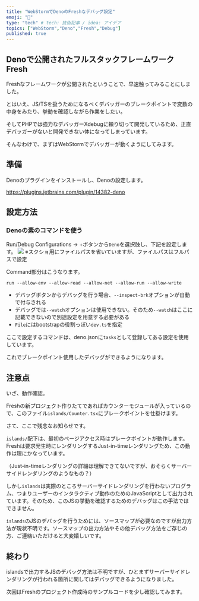 ```yaml
---
title: "WebStormでDenoのFreshなデバッグ設定"
emoji: "🐞"
type: "tech" # tech: 技術記事 / idea: アイデア
topics: ["WebStorm","Deno","Fresh","Debug"]
published: true
---
```

## Denoで公開されたフルスタックフレームワークFresh
Freshなフレームワークが公開されたということで、早速触ってみることにしました。

とはいえ、JS/TSを扱うためになるべくデバッガーのブレークポイントで変数の中身をみたり、挙動を確認しながら作業をしたい。

そしてPHPでは強力なデバッガーXdebugに頼り切って開発しているため、正直デバッガーがないと開発できない体になってしまっています。

そんなわけで、まずはWebStormでデバッガーが動くようにしてみます。

## 準備
Denoのプラグインをインストールし、Denoの設定します。

https://plugins.jetbrains.com/plugin/14382-deno


## 設定方法
### Denoの素のコマンドを使う
Run/Debug Configurations → +ボタンから`Deno`を選択肢し、下記を設定します。
![](https://storage.googleapis.com/zenn-user-upload/a192b4b53ef9-20220714.png)
※スクショ用にファイルパスを省いていますが、ファイルパスはフルパスで設定

Command部分はこうなります。
```
run --allow-env --allow-read --allow-net --allow-run --allow-write
```
- デバッグボタンからデバッグを行う場合、`--inspect-brk`オプションが自動で付与される
- デバッグでは`--watch`オプションは使用できない。そのため`--watch`はここに記載できないので別途設定を用意する必要がある
- `File`にはbootstrapの役割っぽい`dev.ts`を指定

ここで設定するコマンドは、deno.jsonに`tasks`として登録してある設定を使用しています。


これでブレークポイント使用したデバッグができるようになります。

## 注意点
いざ、動作確認。

Freshの新プロジェクト作りたてであればカウンターモジュールが入っているので、このファイル`islands/Counter.tsx`にブレークポイントを仕掛けます。

さて、ここで残念なお知らせです。

`islands/`配下は、最初のページアクセス時はブレークポイントが動作します。Freshは要求発生時にレンダリングするJust-in-timeレンダリングため、この動作は理にかなっています。

（Just-in-timeレンダリングの詳細は理解できてないですが、おそらくサーバーサイドレンダリングのようなもの？）

しかし`islands`は実際のところサーバーサイドレンダリングを行わないプログラム、つまりユーザーのインタラクティブ動作のためのJavaScriptとして出力されています。そのため、このJSの挙動を確認するためのデバッグはこの手法ではできません。

`islands`のJSのデバッグを行うためには、ソースマップが必要なのですが出力方法が現状不明です。ソースマップの出力方法やその他デバッグ方法をご存じの方、ご連絡いただけると大変嬉しいです。


## 終わり
islandsで出力するJSのデバッグ方法は不明ですが、ひとまずサーバーサイドレンダリングが行われる箇所に関してはデバッグできるようになりました。

次回はFreshのプロジェクト作成時のサンプルコードを少し確認してみます。
